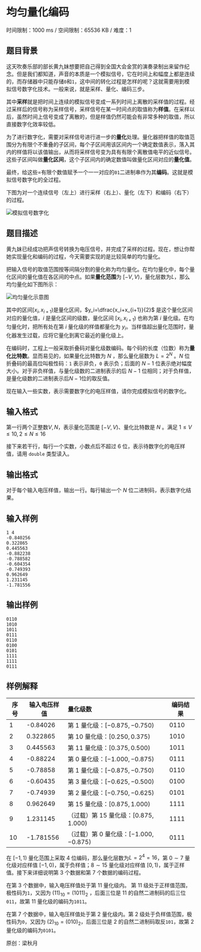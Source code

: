 # 均匀量化编码

时间限制：1000 ms / 空间限制：65536 KB / 难度：1

## 题目背景

这天吹奏乐部的部长黄九妹想要把自己得到全国大会金赏的演奏录制出来留作纪念。但是我们都知道，声音的本质是一个模拟信号，它在时间上和幅度上都是连续的，而存储器中只能存储`0`和`1`，这中间的转化过程是怎样的呢？这就需要用到模拟信号数字化技术。一般来说，就是采样、量化、编码三步。

其中**采样**就是把时间上连续的模拟信号变成一系列时间上离散的采样值的过程。经过采样后的信号称为采样信号，采样信号在某一时间点的取值称为**样值**。在采样以后，虽然时间上信号变成了离散的，但是样值仍然可能会有非常多种的取值，所以直接数字化效率较低。

为了进行数字化，需要对采样信号进行进一步的**量化**处理。量化器把样值的取值范围分为有限个不重叠的子区间，每个子区间用该区间内一个确定数值表示，落入其内的样值将以该值输出，从而将采样信号变为具有有限个离散值电平的近似信号。这些子区间叫做**量化区间**，这个子区间内的确定数值叫做量化区间对应的**量化值**。

最终，给这些=有限个数值赋予一个一一对应的`01`二进制串作为其**编码**。这就是模拟信号数字化的全过程。

下图为对一个连续信号（左上）进行采样（右上）、量化（左下）和编码（右下）的过程。

![模拟信号数字化](https://akizukipic.oss-cn-beijing.aliyuncs.com/img/202304121656595.jpg)

## 题目描述

黄九妹已经成功把声信号转换为电压信号，并完成了采样的过程。现在，想让你帮她实现量化和编码的过程，今天需要实现的是比较简单的均匀量化。

把输入信号的取值范围按等间隔分割的量化称为均匀量化。在均匀量化中，每个量化区间的量化值在各区间的中点。如果**量化范围**为 $[-V,V)$，量化层数为$L$，那么均匀量化如下图所示：

 ![均匀量化示意图](https://akizukipic.oss-cn-beijing.aliyuncs.com/img/202310112336473.png)

其中的区间$[x_i,x_{i+1})$是量化区间，$y_i=\dfrac{x_i+x_{i+1}}{2}$ 是这个量化区间对应的量化值，$i$ 是量化区间的级数，量化区间 $[x_i,x_{i+1})$ 也称为第 $i$ 量化级。在均匀量化时，把所有处在第 $i$ 量化级的样值都量化为 $y_i$。当样值超出量化范围时，量化器发生过载，应将它量化到离它最近的量化级上。

在编码时，工程上一般采取折叠码对量化级数编码。每个码的长度（位数）称为**量化比特数**。显而易见的，如果量化比特数为 $N$ ，那么量化层数为 $L=2^N$ 。$N$ 位折叠码的最高位叫极性码：`1` 表示非负，`0` 表示负；后面的 $N-1$ 位表示绝对幅度大小。对于非负样值，与量化级数的二进制表示的后 $N-1$ 位相同；对于负样值，是量化级数的二进制表示后$N-1$位的取反值。

现在输入一些实数，表示需要数字化的电压样值，请你完成模拟信号的数字化。

## 输入格式

第一行两个正整数$V,N$，表示量化范围是 $[-V,V)$、量化比特数是 $N$ 。满足 $1\leq V\leq 10,2\leq N\leq 16$

接下来若干行，每行一个实数，小数点后不超过 $6$ 位，表示待数字化的电压样值，请用 `double` 类型读入。

## 输出格式

对于每个输入电压样值，输出一行。每行输出一个 $N$ 位二进制码，表示数字化结果。

## 输入样例

    1 4
    -0.840256
    0.322865
    0.445563
    -0.882238
    -0.788582
    -0.604354
    -0.749393
    0.962649
    1.231145
    -1.781556

## 输出样例

    0110
    1010
    1011
    0111
    0110
    0100
    0101
    1111
    1111
    0111

## 样例解释

| 序号 | 输入电压样值  | 量化级数                                 | 编码结果 |
| ---- | --------- | :--------------------------------------- | -------- |
| 1    | -0.84026  | 第 $1$ 量化级：$[-0.875,-0.750)$          | 0110     |
| 2    | 0.322865  | 第 $10$ 量化级：$[0.250,0.375)$          | 1010     |
| 3    | 0.445563  | 第 $11$ 量化级：$[0.375,0.500)$          | 1011     |
| 4    | -0.88224  | 第 $0$ 量化级：$[-1.000,-0.875)$         | 0111     |
| 5    | -0.78858  | 第 $1$ 量化级：$[-0.875,-0.750)$         | 0110     |
| 6    | -0.60435  | 第 $3$ 量化级：$[-0.625,-0.500)$         | 0100     |
| 7    | -0.74939  | 第 $2$ 量化级：$[-0.750,-0.625)$         | 0101     |
| 8    | 0.962649  | 第 $15$ 量化级：$[0.875,1.000)$          | 1111     |
| 9    | 1.231145  | （过载）第 $15$ 量化级：$[0.875,1.000)$  | 1111     |
| 10   | -1.781556 | （过载）第 $0$ 量化级：$[-1.000,-0.875)$ | 0111     |

在 $[-1,1)$ 量化范围上采取 $4$ 位编码，那么量化层数为$L=2^4=16$，第 $0\sim7$ 量化级对应样值 $[-1,0)$，属于负样值；$8\sim 15$ 量化级对应样值 $[0,1)$，属于正样值。接下来详细说明第 $3$ 个数据和第 $7$ 个数据的编码过程。

在第 $3$ 个数据中，输入电压样值处于第 $11$ 量化级内。 第 $11$ 级处于正样值范围，极性码为`1`，又因为 $(11)_{10}=(1011)_2$ ，后面三位是 $11$ 的自然二进制码的后三位`011`，故第 $11$ 量化级的编码为`1011`。

在第 $7$ 个数据中，输入电压样值处于第 $2$ 量化级内。第 $2$ 级处于负样值范围，极性码为`0`，又因为 $(2)_{10}=(010)_{2}$，后面三位是 $2$ 的自然二进制码取反`101`，故第 $2$ 量化级的编码为`0101`。

原创：梁秋月

